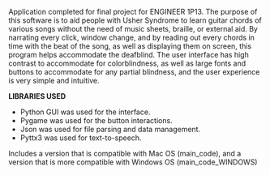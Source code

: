Application completed for final project for ENGINEER 1P13.
The purpose of this software is to aid people with Usher Syndrome to learn guitar chords of various songs
without the need of music sheets, braille, or external aid. By narrating every click, window change, and 
by reading out every chords in time with the beat of the song, as well as displaying them on screen, this 
program helps accommodate the deafblind. The user interface has high contrast to accommodate for colorblindness, 
as well as large fonts and buttons to accommodate for any partial blindness, and the user experience is very 
simple and intuitive. 

**LIBRARIES USED**
- Python GUI was used for the interface.
- Pygame was used for the button interactions. 
- Json was used for file parsing and data management. 
- Pyttx3 was used for text-to-speech.

Includes a version that is compatible with Mac OS (main_code), and a version that is more compatible with Windows OS (main_code_WINDOWS)
